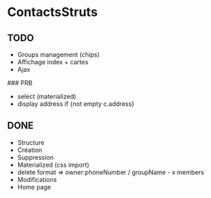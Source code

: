 # ContactsStruts

## TODO
* Groups management (chips)
* Affichage index + cartes
* Ajax

### PRB
* select (materialized)
* display address if {not empty c.address}

## DONE 
* Structure
* Création
* Suppression
* Materialized (css import)
* delete format => owner:phoneNumber / groupName - x members 
* Modifications
* Home page

